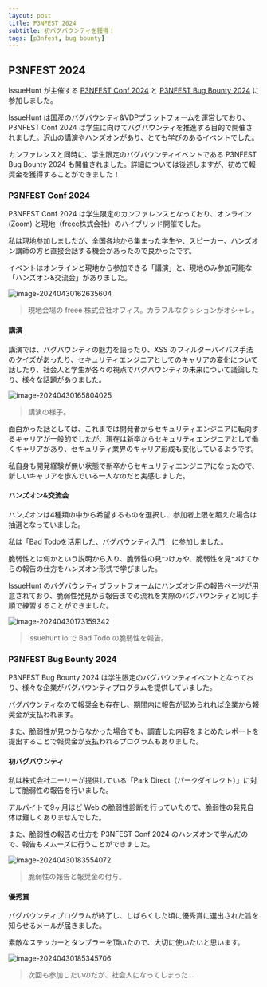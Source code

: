 ```yaml
---
layout: post
title: P3NFEST 2024
subtitle: 初バグバウンティを獲得！
tags: [p3nfest, bug bounty]
---
```


## P3NFEST 2024

IssueHunt が主催する [P3NFEST Conf 2024](https://issuehunt.jp/events/2024/p3nfestconf) と [P3NFEST Bug Bounty 2024](https://issuehunt.jp/events/2024/p3nfestbugbounty) に参加しました。

IssueHunt は国産のバグバウンティ&VDPプラットフォームを運営しており、P3NFEST Conf 2024 は学生に向けてバグバウンティを推進する目的で開催されました。沢山の講演やハンズオンがあり、とても学びのあるイベントでした。

カンファレンスと同時に、学生限定のバグバウンティイベントである P3NFEST Bug Bounty 2024 も開催されました。詳細については後述しますが、初めて報奨金を獲得することができました！

### P3NFEST Conf 2024

P3NFEST Conf 2024 は学生限定のカンファレンスとなっており、オンライン (Zoom) と現地（freee株式会社）のハイブリッド開催でした。

私は現地参加しましたが、全国各地から集まった学生や、スピーカー、ハンズオン講師の方と直接会話する機会があったので良かったです。

イベントはオンラインと現地から参加できる「講演」と、現地のみ参加可能な「ハンズオン&交流会」がありました。

![image-20240430162635604](https://l3ickey.github.io/assets/img/typora-images/image-20240430162635604.png)

> 現地会場の freee 株式会社オフィス。カラフルなクッションがオシャレ。

#### 講演

講演では、バグバウンティの魅力を語ったり、XSS のフィルターバイパス手法のクイズがあったり、セキュリティエンジニアとしてのキャリアの変化について話したり、社会人と学生が各々の視点でバグバウンティの未来について議論したり、様々な話題がありました。

![image-20240430165804025](https://l3ickey.github.io/assets/img/typora-images/image-20240430165804025.png)

> 講演の様子。

面白かった話としては、これまでは開発者からセキュリティエンジニアに転向するキャリアが一般的でしたが、現在は新卒からセキュリティエンジニアとして働くキャリアがあり、セキュリティ業界のキャリア形成も変化しているようです。

私自身も開発経験が無い状態で新卒からセキュリティエンジニアになったので、新しいキャリアを歩んでいる一人なのだと実感しました。

#### ハンズオン&交流会

ハンズオンは4種類の中から希望するものを選択し、参加者上限を超えた場合は抽選となっていました。

私は「Bad Todoを活用した、バグバウンティ入門」に参加しました。

脆弱性とは何かという説明から入り、脆弱性の見つけ方や、脆弱性を見つけてからの報告の仕方をハンズオン形式で学びました。

IssueHunt のバグバウンティプラットフォームにハンズオン用の報告ページが用意されており、脆弱性発見から報告までの流れを実際のバグバウンティと同じ手順で練習することができました。

![image-20240430173159342](https://l3ickey.github.io/assets/img/typora-images/image-20240430173159342.png)

> issuehunt.io で Bad Todo の脆弱性を報告。

### P3NFEST Bug Bounty 2024

P3NFEST Bug Bounty 2024 は学生限定のバグバウンティイベントとなっており、様々な企業がバグバウンティプログラムを提供していました。

バグバウンティなので報奨金も存在し、期間内に報告が認められれば企業から報奨金が支払われます。

また、脆弱性が見つからなかった場合でも、調査した内容をまとめたレポートを提出することで報奨金が支払われるプログラムもありました。

#### 初バグバウンティ

私は株式会社ニーリーが提供している「Park Direct（パークダイレクト）」に対して脆弱性の報告を行いました。

アルバイトで9ヶ月ほど Web の脆弱性診断を行っていたので、脆弱性の発見自体は難しくありませんでした。

また、脆弱性の報告の仕方を P3NFEST Conf 2024 のハンズオンで学んだので、報告もスムーズに行うことができました。

![image-20240430183554072](https://l3ickey.github.io/assets/img/typora-images/image-20240430183554072.png)

> 脆弱性の報告と報奨金の付与。

#### 優秀賞

バグバウンティプログラムが終了し、しばらくした頃に優秀賞に選出された旨を知らせるメールが届きました。

素敵なステッカーとタンブラーを頂いたので、大切に使いたいと思います。

![image-20240430185345706](https://l3ickey.github.io/assets/img/typora-images/image-20240430185345706.png)

> 次回も参加したいのだが、社会人になってしまった...
